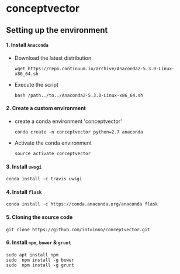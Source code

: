 # conceptvector

## Setting up the environment

#### 1. Install `Anaconda`

- Download the latest distribution

    ``` 
    wget https://repo.continuum.io/archive/Anaconda2-5.3.0-Linux-x86_64.sh 
    ```

- Execute the script

    ```
    bash /path../to../Anaconda2-5.3.0-Linux-x86_64.sh
    ```

#### 2. Create a custom environment

- create a conda environment 'conceptvector'
    ```
    conda create -n conceptvector python=2.7 anaconda
    ```
- Activate the conda environment
    ```
    source activate conceptvector
    ```

#### 3. Install `uwsgi`
```
conda install -c travis uwsgi
```

#### 4. Install `flask`
```
conda install -c https://conda.anaconda.org/anaconda flask
```

#### 5. Cloning the source code
```
git clone https://github.com/intuinno/conceptvector.git
```

#### 6. Install `npm`, `bower` & `grunt`
```
sudo apt install npm
sudo  npm install -g bower
sudo  npm install -g grunt
```
